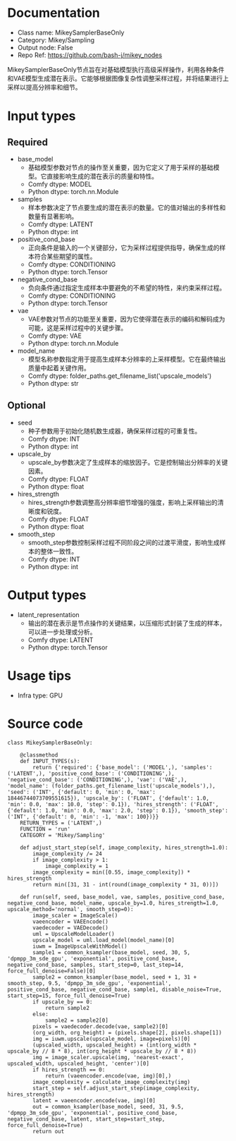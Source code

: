 # Documentation
- Class name: MikeySamplerBaseOnly
- Category: Mikey/Sampling
- Output node: False
- Repo Ref: https://github.com/bash-j/mikey_nodes

MikeySamplerBaseOnly节点旨在对基础模型执行高级采样操作，利用各种条件和VAE模型生成潜在表示。它能够根据图像复杂性调整采样过程，并将结果进行上采样以提高分辨率和细节。

# Input types
## Required
- base_model
    - 基础模型参数对节点的操作至关重要，因为它定义了用于采样的基础模型。它直接影响生成的潜在表示的质量和特性。
    - Comfy dtype: MODEL
    - Python dtype: torch.nn.Module
- samples
    - 样本参数决定了节点要生成的潜在表示的数量。它的值对输出的多样性和数量有显著影响。
    - Comfy dtype: LATENT
    - Python dtype: int
- positive_cond_base
    - 正向条件是输入的一个关键部分，它为采样过程提供指导，确保生成的样本符合某些期望的属性。
    - Comfy dtype: CONDITIONING
    - Python dtype: torch.Tensor
- negative_cond_base
    - 负向条件通过指定生成样本中要避免的不希望的特性，来约束采样过程。
    - Comfy dtype: CONDITIONING
    - Python dtype: torch.Tensor
- vae
    - VAE参数对节点的功能至关重要，因为它使得潜在表示的编码和解码成为可能，这是采样过程中的关键步骤。
    - Comfy dtype: VAE
    - Python dtype: torch.nn.Module
- model_name
    - 模型名称参数指定用于提高生成样本分辨率的上采样模型。它在最终输出质量中起着关键作用。
    - Comfy dtype: folder_paths.get_filename_list('upscale_models')
    - Python dtype: str
## Optional
- seed
    - 种子参数用于初始化随机数生成器，确保采样过程的可重复性。
    - Comfy dtype: INT
    - Python dtype: int
- upscale_by
    - upscale_by参数决定了生成样本的缩放因子。它是控制输出分辨率的关键因素。
    - Comfy dtype: FLOAT
    - Python dtype: float
- hires_strength
    - hires_strength参数调整高分辨率细节增强的强度，影响上采样输出的清晰度和锐度。
    - Comfy dtype: FLOAT
    - Python dtype: float
- smooth_step
    - smooth_step参数控制采样过程不同阶段之间的过渡平滑度，影响生成样本的整体一致性。
    - Comfy dtype: INT
    - Python dtype: int

# Output types
- latent_representation
    - 输出的潜在表示是节点操作的关键结果，以压缩形式封装了生成的样本，可以进一步处理或分析。
    - Comfy dtype: LATENT
    - Python dtype: torch.Tensor

# Usage tips
- Infra type: GPU

# Source code
```
class MikeySamplerBaseOnly:

    @classmethod
    def INPUT_TYPES(s):
        return {'required': {'base_model': ('MODEL',), 'samples': ('LATENT',), 'positive_cond_base': ('CONDITIONING',), 'negative_cond_base': ('CONDITIONING',), 'vae': ('VAE',), 'model_name': (folder_paths.get_filename_list('upscale_models'),), 'seed': ('INT', {'default': 0, 'min': 0, 'max': 18446744073709551615}), 'upscale_by': ('FLOAT', {'default': 1.0, 'min': 0.0, 'max': 10.0, 'step': 0.1}), 'hires_strength': ('FLOAT', {'default': 1.0, 'min': 0.0, 'max': 2.0, 'step': 0.1}), 'smooth_step': ('INT', {'default': 0, 'min': -1, 'max': 100})}}
    RETURN_TYPES = ('LATENT',)
    FUNCTION = 'run'
    CATEGORY = 'Mikey/Sampling'

    def adjust_start_step(self, image_complexity, hires_strength=1.0):
        image_complexity /= 24
        if image_complexity > 1:
            image_complexity = 1
        image_complexity = min([0.55, image_complexity]) * hires_strength
        return min([31, 31 - int(round(image_complexity * 31, 0))])

    def run(self, seed, base_model, vae, samples, positive_cond_base, negative_cond_base, model_name, upscale_by=1.0, hires_strength=1.0, upscale_method='normal', smooth_step=0):
        image_scaler = ImageScale()
        vaeencoder = VAEEncode()
        vaedecoder = VAEDecode()
        uml = UpscaleModelLoader()
        upscale_model = uml.load_model(model_name)[0]
        iuwm = ImageUpscaleWithModel()
        sample1 = common_ksampler(base_model, seed, 30, 5, 'dpmpp_3m_sde_gpu', 'exponential', positive_cond_base, negative_cond_base, samples, start_step=0, last_step=14, force_full_denoise=False)[0]
        sample2 = common_ksampler(base_model, seed + 1, 31 + smooth_step, 9.5, 'dpmpp_3m_sde_gpu', 'exponential', positive_cond_base, negative_cond_base, sample1, disable_noise=True, start_step=15, force_full_denoise=True)
        if upscale_by == 0:
            return sample2
        else:
            sample2 = sample2[0]
        pixels = vaedecoder.decode(vae, sample2)[0]
        (org_width, org_height) = (pixels.shape[2], pixels.shape[1])
        img = iuwm.upscale(upscale_model, image=pixels)[0]
        (upscaled_width, upscaled_height) = (int(org_width * upscale_by // 8 * 8), int(org_height * upscale_by // 8 * 8))
        img = image_scaler.upscale(img, 'nearest-exact', upscaled_width, upscaled_height, 'center')[0]
        if hires_strength == 0:
            return (vaeencoder.encode(vae, img)[0],)
        image_complexity = calculate_image_complexity(img)
        start_step = self.adjust_start_step(image_complexity, hires_strength)
        latent = vaeencoder.encode(vae, img)[0]
        out = common_ksampler(base_model, seed, 31, 9.5, 'dpmpp_3m_sde_gpu', 'exponential', positive_cond_base, negative_cond_base, latent, start_step=start_step, force_full_denoise=True)
        return out
```